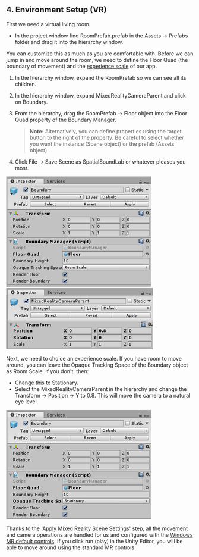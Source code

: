 ## 4. Environment Setup (VR)

First we need a virtual living room.

- In the project window find RoomPrefab.prefab in the Assets -> Prefabs folder and drag it into the hierarchy window.

You can customize this as much as you are comfortable with. Before we can jump in and move around the room, we need to define the Floor Quad (the boundary of movement) and the [experience scale](https://docs.microsoft.com/en-us/windows/mixed-reality/coordinate-systems) of our app.

1. In the hierarchy window, expand the RoomPrefab so we can see all its children.
2. In the hierarchy window, expand MixedRealityCameraParent and click on Boundary.
3. From the hierarchy, drag the RoomPrefab -> Floor object into the Floor Quad property of the Boundary Manager.
	
	>**Note:** Alternatively, you can define properties using the target button to the right of the property. Be careful to select whether you want the instance (Scene object) or the prefab (Assets object).
4. Click File -> Save Scene as SpatialSoundLab or whatever pleases you most.

![Boundary configuration](../media/6.png)
![Boundary configuration](../media/ytransform4.png)


Next, we need to choice an experience scale. If you have room to move around, you can leave the Opaque Tracking Space of the Boundary object as Room Scale. If you don't, then:

- Change this to Stationary.
- Select the MixedRealityCameraParent in the hierarchy and change the Transform -> Position -> Y to 0.8. This will move the camera to a natural eye level.

![Tracking space configuration](../media/7.png)

Thanks to the 'Apply Mixed Reality Scene Settings' step, all the movement and camera operations are handled for us and configured with the [Windows MR default controls](https://docs.microsoft.com/en-us/windows/mixed-reality/navigating-the-windows-mixed-reality-home#immersive-headset-input-support). If you click run (play) in the Unity Editor, you will be able to move around using the standard MR controls.